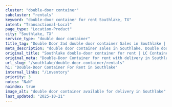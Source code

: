 ```yaml
---
cluster: "double-door container"
subcluster: "rentals"
keyword: "double-door container for rent Southlake, TX"
intent: "Transactional-Local"
page_type: "Location-Product"
city: "Southlake, TX"
service_type: "double door container"
title_tag: "Double Door 2ad double door container Sales in Southlake | LC Container"
meta_description: "double door container sales in Southlake. Double door containers for easy access. Fast delivery, competitive pricing. Serving double door container area. Quote ID: 23C. Call (214) 524-4168 for your free quote today."
original_title: "Southlake double-door container for rent | LC Container"
original_meta: "Double-Door Container for rent with delivery in Southlake, TX. LC Container — local Since 2003. Get pricing today."
url_slug: "/southlake/double-door-container/rentals"
h1: "Double-Door Container For Rent in Southlake"
internal_links: "/inventory"
priority: 3
notes: "NaN"
noindex: true
image_alt: "double door container available for delivery in Southlake"
last_updated: "2025-10-21"
---
```


<!-- TODO: Add unique city/inventory copy, images, and internal links here. -->
